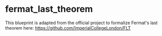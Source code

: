 # fermat_last_theorem
This blueprint is adapted from the official project to formalize Fermat's last theorem here: https://github.com/ImperialCollegeLondon/FLT